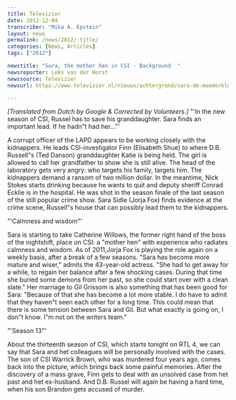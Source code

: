 ```yaml
---
title: Televizier
date: 2012-12-04
transcriber: "Mika A. Epstein"
layout: news
permalink: /news/2012/:title/
categories: [News, Articles]
tags: ["2012"]

newstitle: "Sara, the mother hen in CSI - Background  "
newsreporter: Leks van der Horst
newssource: Televizier
newsurl: https://www.televizier.nl/nieuws/achtergrond/sara-de-moederkloek-in-csi-achtergrond.1049543.lynkx

---
```


*[Translated from Dutch by Google & Corrected by Volunteers.]*
"'In the new season of CSI, Russel has to save his granddaughter. Sara finds an important lead. If he hadn"t had her..."'

A corrupt officer of the LAPD appears to be working closely with the kidnappers. He leads CSI-investigator Finn (Elisabeth Shue) to where D.B. Russell"s (Ted Danson) granddaughter Katie is being held. The girl is allowed to call her grandfather to show she is still alive. The head of the laboratory gets very angry: who targets his family, targets him. The kidnappers demand a ransom of two million dollar. In the meantime, Nick Stokes starts drinking because he wants to quit and deputy sheriff Conrad Ecklie is in the hospital. He was shot in the season finale of the last season of the still popular crime show. Sara Sidle (Jorja Fox) finds evidence at the crime scene, Russell"s house that can possibly lead them to the kidnappers.

"'Calmness and wisdom"'

Sara is starting to take Catherine Willows, the former right hand of the boss of the nightshift, place on CSI: a "mother hen" with experience who radiates calmness and wisdom. As of 2011,Jorja Fox is playing the role again on a weekly basis, after a break of a few seasons. "Sara has become more mature and wiser," admits the 43-year-old actress. "She had to get away for a while, to regain her balance after a few shocking cases. During that time she buried some demons from her past, so she could start over with a clean slate." Her marriage to Gil Grissom is also something that has been good for Sara: "Because of that she has become a lot more stable. I do have to admit that they haven"t seen each other for a long time. This could mean that there is some tension between Sara and Gil. But what exactly is going on, I don"t know. I"m not on the writers team."

"'Season 13"'

About the thirteenth season of CSI, which starts tonight on RTL 4, we can say that Sara and het colleagues will be personally involved with the cases. The son of CSI Warrick Brown, who was murdered four years ago, comes back into the picture, which brings back some painful memories. After the discovery of a mass grave, Finn gets to deal with an unsolved case from het past and het ex-husband. And D.B. Russel will again be having a hard time, when his son Brandon gets accused of murder.
